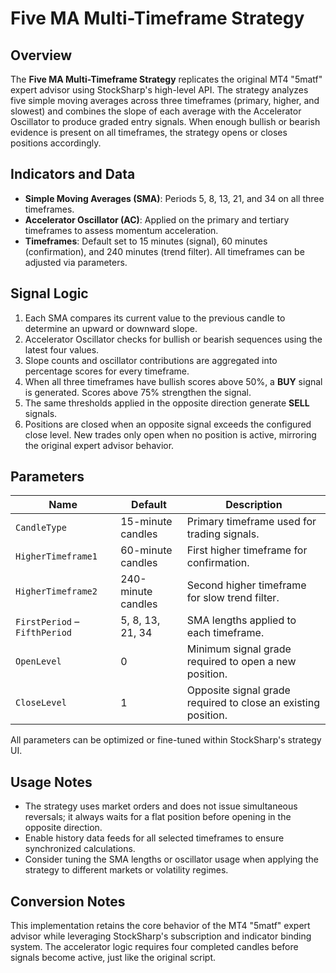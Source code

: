 # Five MA Multi-Timeframe Strategy

## Overview
The **Five MA Multi-Timeframe Strategy** replicates the original MT4 "5matf" expert advisor using StockSharp's high-level API. The strategy analyzes five simple moving averages across three timeframes (primary, higher, and slowest) and combines the slope of each average with the Accelerator Oscillator to produce graded entry signals. When enough bullish or bearish evidence is present on all timeframes, the strategy opens or closes positions accordingly.

## Indicators and Data
- **Simple Moving Averages (SMA)**: Periods 5, 8, 13, 21, and 34 on all three timeframes.
- **Accelerator Oscillator (AC)**: Applied on the primary and tertiary timeframes to assess momentum acceleration.
- **Timeframes**: Default set to 15 minutes (signal), 60 minutes (confirmation), and 240 minutes (trend filter). All timeframes can be adjusted via parameters.

## Signal Logic
1. Each SMA compares its current value to the previous candle to determine an upward or downward slope.
2. Accelerator Oscillator checks for bullish or bearish sequences using the latest four values.
3. Slope counts and oscillator contributions are aggregated into percentage scores for every timeframe.
4. When all three timeframes have bullish scores above 50%, a **BUY** signal is generated. Scores above 75% strengthen the signal.
5. The same thresholds applied in the opposite direction generate **SELL** signals.
6. Positions are closed when an opposite signal exceeds the configured close level. New trades only open when no position is active, mirroring the original expert advisor behavior.

## Parameters
| Name | Default | Description |
| --- | --- | --- |
| `CandleType` | 15-minute candles | Primary timeframe used for trading signals. |
| `HigherTimeframe1` | 60-minute candles | First higher timeframe for confirmation. |
| `HigherTimeframe2` | 240-minute candles | Second higher timeframe for slow trend filter. |
| `FirstPeriod` – `FifthPeriod` | 5, 8, 13, 21, 34 | SMA lengths applied to each timeframe. |
| `OpenLevel` | 0 | Minimum signal grade required to open a new position. |
| `CloseLevel` | 1 | Opposite signal grade required to close an existing position. |

All parameters can be optimized or fine-tuned within StockSharp's strategy UI.

## Usage Notes
- The strategy uses market orders and does not issue simultaneous reversals; it always waits for a flat position before opening in the opposite direction.
- Enable history data feeds for all selected timeframes to ensure synchronized calculations.
- Consider tuning the SMA lengths or oscillator usage when applying the strategy to different markets or volatility regimes.

## Conversion Notes
This implementation retains the core behavior of the MT4 "5matf" expert advisor while leveraging StockSharp's subscription and indicator binding system. The accelerator logic requires four completed candles before signals become active, just like the original script.
